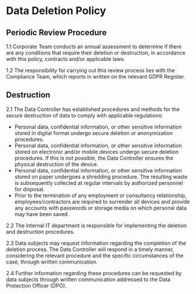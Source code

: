 # Data Deletion Policy

## Periodic Review Procedure

1.1 Corporate Team conducts an annual assessment to determine if there are any conditions that require their deletion or destruction, in accordance with this policy, contracts and/or applicable laws.

1.2 The responsibility for carrying out this review process lies with the Compliance Team, which reports in written on the relevant GDPR Register.

## Destruction

2.1 The Data Controller has established procedures and methods for the secure destruction of data to comply with applicable regulations:

- Personal data, confidential information, or other sensitive information stored in digital format undergo secure deletion or anonymization procedures.
- Personal data, confidential information, or other sensitive information stored on electronic and/or mobile devices undergo secure deletion procedures. If this is not possible, the Data Controller ensures the physical destruction of the device.
- Personal data, confidential information, or other sensitive information stored on paper undergoes a shredding procedure. The resulting waste is subsequently collected at regular intervals by authorized personnel for disposal.
- Prior to the termination of any employment or consultancy relationship, employees/contractors are required to surrender all devices and provide any accounts with passwords or storage media on which personal data may have been saved.

2.2 The internal IT department is responsible for implementing the deletion and destruction procedures.

2.3 Data subjects may request information regarding the completion of the deletion process. The Data Controller will respond in a timely manner, considering the relevant procedure and the specific circumstances of the case, through written communication.

2.4 Further information regarding these procedures can be requested by data subjects through written communication addressed to the Data Protection Officer (DPO).